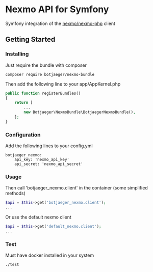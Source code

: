 # Nexmo API for Symfony

Symfony integration of the [nexmo/nexmo-php](https://github.com/Nexmo/nexmo-php) client

## Getting Started

### Installing

Just require the bundle with composer

```
composer require botjaeger/nexmo-bundle
```

Then add the following line to your app/AppKernel.php
```php
public function registerBundles()
{
    return [
        ...
        new Botjaeger\NexmoBundle\BotjaegerNexmoBundle(),
    ];
}
```

### Configuration

Add the following lines to your config.yml
```
botjaeger_nexmo:
    api_key: 'nexmo_api_key'
    api_secret: 'nexmo_api_secret'
```

### Usage

Then call 'botjaeger_nexmo.client' in the container (some simplified methods)
```php
$api = $this->get('botjaeger_nexmo.client');
...
```
Or use the default nexmo client
```php
$api = $this->get('default_nexmo.client');
...
```

### Test

Must have docker installed in your system
```
./test
```
